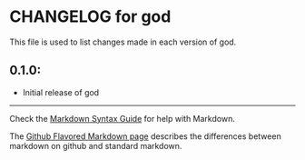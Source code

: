 # CHANGELOG for god

This file is used to list changes made in each version of god.

## 0.1.0:

* Initial release of god

- - -
Check the [Markdown Syntax Guide](http://daringfireball.net/projects/markdown/syntax) for help with Markdown.

The [Github Flavored Markdown page](http://github.github.com/github-flavored-markdown/) describes the differences between markdown on github and standard markdown.
